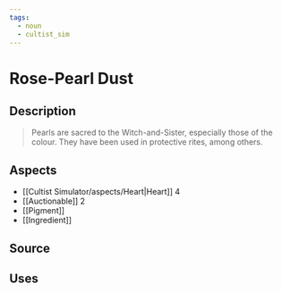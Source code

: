 ```yaml
---
tags:
  - noun
  - cultist_sim
---
```


# Rose-Pearl Dust

## Description

> Pearls are sacred to the Witch-and-Sister, especially those of the colour. They have been used in protective rites, among others.

## Aspects
- [[Cultist Simulator/aspects/Heart|Heart]] 4
- [[Auctionable]] 2
- [[Pigment]]
- [[Ingredient]]
## Source

## Uses